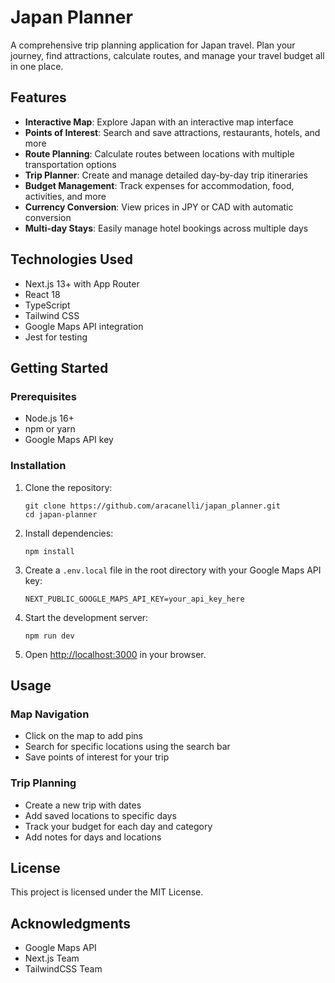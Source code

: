 # Japan Planner

A comprehensive trip planning application for Japan travel. Plan your journey, find attractions, calculate routes, and manage your travel budget all in one place.

## Features

- **Interactive Map**: Explore Japan with an interactive map interface
- **Points of Interest**: Search and save attractions, restaurants, hotels, and more
- **Route Planning**: Calculate routes between locations with multiple transportation options
- **Trip Planner**: Create and manage detailed day-by-day trip itineraries
- **Budget Management**: Track expenses for accommodation, food, activities, and more
- **Currency Conversion**: View prices in JPY or CAD with automatic conversion
- **Multi-day Stays**: Easily manage hotel bookings across multiple days

## Technologies Used

- Next.js 13+ with App Router
- React 18
- TypeScript
- Tailwind CSS
- Google Maps API integration
- Jest for testing

## Getting Started

### Prerequisites

- Node.js 16+
- npm or yarn
- Google Maps API key

### Installation

1. Clone the repository:
   ```
   git clone https://github.com/aracanelli/japan_planner.git
   cd japan-planner
   ```

2. Install dependencies:
   ```
   npm install
   ```

3. Create a `.env.local` file in the root directory with your Google Maps API key:
   ```
   NEXT_PUBLIC_GOOGLE_MAPS_API_KEY=your_api_key_here
   ```

4. Start the development server:
   ```
   npm run dev
   ```

5. Open [http://localhost:3000](http://localhost:3000) in your browser.

## Usage

### Map Navigation
- Click on the map to add pins
- Search for specific locations using the search bar
- Save points of interest for your trip

### Trip Planning
- Create a new trip with dates
- Add saved locations to specific days
- Track your budget for each day and category
- Add notes for days and locations

## License

This project is licensed under the MIT License.

## Acknowledgments

- Google Maps API
- Next.js Team
- TailwindCSS Team
